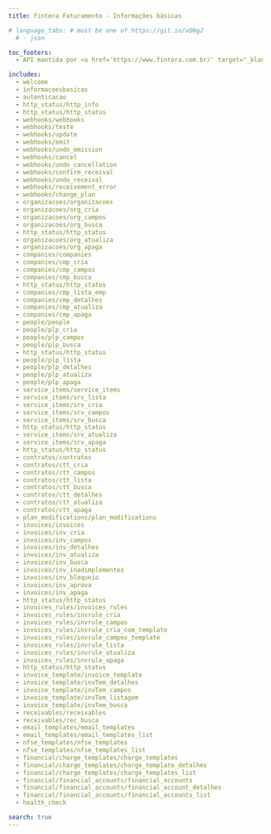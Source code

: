 ```yaml
---
title: Fintera Faturamento - Informações básicas

# language_tabs: # must be one of https://git.io/vQNgJ
  # - json

toc_footers:
  - API mantida por <a href='https://www.fintera.com.br/' target="_blank" >Fintera</a>.

includes:
  - welcome
  - informacoesbasicas
  - autenticacao
  - http_status/http_info
  - http_status/http_status
  - webhooks/webhooks
  - webhooks/teste
  - webhooks/update
  - webhooks/emit
  - webhooks/undo_emission
  - webhooks/cancel
  - webhooks/undo_cancellation
  - webhooks/confirm_receival
  - webhooks/undo_receival
  - webhooks/receivement_error
  - webhooks/change_plan
  - organizacoes/organizacoes
  - organizacoes/org_cria
  - organizacoes/org_campos
  - organizacoes/org_busca
  - http_status/http_status
  - organizacoes/org_atualiza
  - organizacoes/org_apaga
  - companies/companies
  - companies/cmp_cria
  - companies/cmp_campos
  - companies/cmp_busca
  - http_status/http_status
  - companies/cmp_lista_emp
  - companies/cmp_detalhes
  - companies/cmp_atualiza
  - companies/cmp_apaga
  - people/people
  - people/plp_cria
  - people/plp_campos
  - people/plp_busca
  - http_status/http_status
  - people/plp_lista
  - people/plp_detalhes
  - people/plp_atualiza
  - people/plp_apaga
  - service_items/service_items
  - service_items/srv_lista
  - service_items/srv_cria
  - service_items/srv_campos
  - service_items/srv_busca
  - http_status/http_status
  - service_items/srv_atualiza
  - service_items/srv_apaga
  - http_status/http_status
  - contratos/contratos
  - contratos/ctt_cria
  - contratos/ctt_campos
  - contratos/ctt_lista
  - contratos/ctt_busca
  - contratos/ctt_detalhes
  - contratos/ctt_atualiza
  - contratos/ctt_apaga
  - plan_modifications/plan_modifications
  - invoices/invoices
  - invoices/inv_cria
  - invoices/inv_campos
  - invoices/inv_detalhes
  - invoices/inv_atualiza
  - invoices/inv_busca
  - invoices/inv_inadimplementes
  - invoices/inv_bloqueio
  - invoices/inv_aprova
  - invoices/inv_apaga
  - http_status/http_status
  - invoices_rules/invoices_rules
  - invoices_rules/invrule_cria
  - invoices_rules/invrule_campos
  - invoices_rules/invrule_cria_com_template
  - invoices_rules/invrule_campos_template
  - invoices_rules/invrule_lista
  - invoices_rules/invrule_atualiza
  - invoices_rules/invrule_apaga
  - http_status/http_status
  - invoice_template/invoice_template
  - invoice_template/invTem_detalhes
  - invoice_template/invTem_campos
  - invoice_template/invTem_listagem
  - invoice_template/invTem_busca
  - receivables/receivables
  - receivables/rec_busca
  - email_templates/email_templates
  - email_templates/email_templates_list
  - nfse_templates/nfse_templates
  - nfse_templates/nfse_templates_list
  - financial/charge_templates/charge_templates
  - financial/charge_templates/charge_template_detalhes
  - financial/charge_templates/charge_templates_list
  - financial/financial_accounts/financial_accounts
  - financial/financial_accounts/financial_account_detalhes
  - financial/financial_accounts/financial_accounts_list
  - health_check

search: true
---
```

